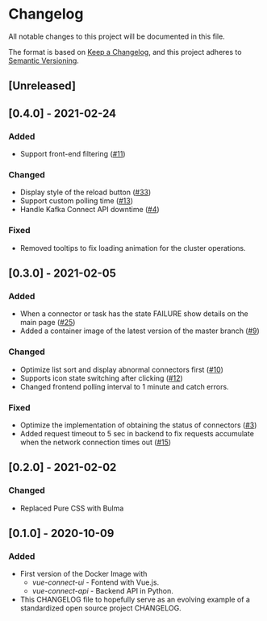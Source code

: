 # Changelog
All notable changes to this project will be documented in this file.

The format is based on [Keep a Changelog](https://keepachangelog.com/en/1.0.0/),
and this project adheres to [Semantic Versioning](https://semver.org/spec/v2.0.0.html).

## [Unreleased]

## [0.4.0] - 2021-02-24
### Added
- Support front-end filtering ([#11][i11])
### Changed
- Display style of the reload button ([#33][i33])
- Support custom polling time ([#13][i13])
- Handle Kafka Connect API downtime ([#4][i4])

[i4]: https://github.com/rueedlinger/vue-connect/issues/4
[i11]: https://github.com/rueedlinger/vue-connect/issues/11
[i13]: https://github.com/rueedlinger/vue-connect/issues/13
[i33]: https://github.com/rueedlinger/vue-connect/issues/33

### Fixed
- Removed tooltips to fix loading animation for the cluster operations.

## [0.3.0] - 2021-02-05
### Added
- When a connector or task has the state FAILURE show details on the main page ([#25][i25])
- Added a container image of the latest version of the master branch ([#9][i9])

[i9]: https://github.com/rueedlinger/vue-connect/issues/9
[i25]: https://github.com/rueedlinger/vue-connect/issues/25
### Changed
- Optimize list sort and display abnormal connectors first ([#10][i10]) 
- Supports icon state switching after clicking ([#12][i12])
- Changed frontend polling interval to 1 minute and catch errors.

[i10]: https://github.com/rueedlinger/vue-connect/issues/10
[i12]: https://github.com/rueedlinger/vue-connect/issues/12
[i15]: https://github.com/rueedlinger/vue-connect/issues/15
### Fixed
- Optimize the implementation of obtaining the status of connectors ([#3][i3])
- Added request timeout to 5 sec in backend to fix requests accumulate when the network connection times out ([#15][i15])


[i3]: https://github.com/rueedlinger/vue-connect/issues/3

## [0.2.0] - 2021-02-02
### Changed
- Replaced Pure CSS with Bulma

## [0.1.0] - 2020-10-09
### Added
- First version of the Docker Image with
  - *vue-connect-ui* - Fontend with Vue.js. 
  - *vue-connect-api* - Backend API in Python.
- This CHANGELOG file to hopefully serve as an evolving example of a
  standardized open source project CHANGELOG.



